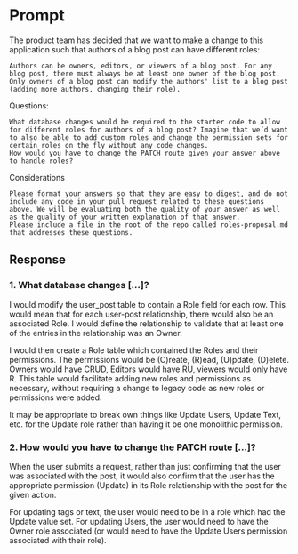# Prompt

The product team has decided that we want to make a change to this application such that authors of a blog post can have different roles:

    Authors can be owners, editors, or viewers of a blog post. For any blog post, there must always be at least one owner of the blog post. Only owners of a blog post can modify the authors' list to a blog post (adding more authors, changing their role).

Questions:

    What database changes would be required to the starter code to allow for different roles for authors of a blog post? Imagine that we’d want to also be able to add custom roles and change the permission sets for certain roles on the fly without any code changes.
    How would you have to change the PATCH route given your answer above to handle roles?

Considerations

    Please format your answers so that they are easy to digest, and do not include any code in your pull request related to these questions above. We will be evaluating both the quality of your answer as well as the quality of your written explanation of that answer.
    Please include a file in the root of the repo called roles-proposal.md that addresses these questions.

## Response

### 1. What database changes [...]?

I would modify the user_post table to contain a Role field for each row. This would mean that for each user-post relationship, there would also be an associated Role. I would define the relationship to validate that at least one of the entries in the relationship was an Owner. 

I would then create a Role table which contained the Roles and their permissions. The permissions would be (C)reate, (R)ead, (U)pdate, (D)elete. Owners would have CRUD, Editors would have RU, viewers would only have R. This table would facilitate adding new roles and permissions as necessary, without requiring a change to legacy code as new roles or permissions were added.

It may be appropriate to break own things like Update Users, Update Text, etc. for the Update role rather than having it be one monolithic permission.

### 2. How would you have to change the PATCH route [...]?

When the user submits a request, rather than just confirming that the user was associated with the post, it would also confirm that the user has the appropriate permission (Update) in its Role relationship with the post for the given action. 

For updating tags or text, the user would need to be in a role which had the Update value set. For updating Users, the user would need to have the Owner role associated (or would need to have the Update Users permission associated with their role).